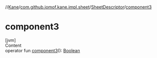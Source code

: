 //[Kane](../../index.md)/[com.github.jomof.kane.impl.sheet](../index.md)/[SheetDescriptor](index.md)/[component3](component3.md)



# component3  
[jvm]  
Content  
operator fun [component3](component3.md)(): [Boolean](https://kotlinlang.org/api/latest/jvm/stdlib/kotlin/-boolean/index.html)  



